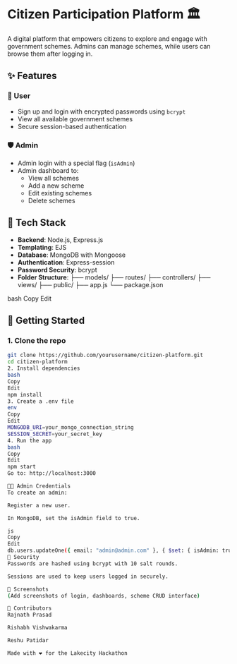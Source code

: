 # Citizen Participation Platform 🏛️

A digital platform that empowers citizens to explore and engage with government schemes. Admins can manage schemes, while users can browse them after logging in.

## ✨ Features

### 👤 User
- Sign up and login with encrypted passwords using `bcrypt`
- View all available government schemes
- Secure session-based authentication

### 🛡️ Admin
- Admin login with a special flag (`isAdmin`)
- Admin dashboard to:
  - View all schemes
  - Add a new scheme
  - Edit existing schemes
  - Delete schemes

## 📂 Tech Stack

- **Backend**: Node.js, Express.js
- **Templating**: EJS
- **Database**: MongoDB with Mongoose
- **Authentication**: Express-session
- **Password Security**: bcrypt
- **Folder Structure**:
├── models/ ├── routes/ ├── controllers/ ├── views/ ├── public/ ├── app.js └── package.json

bash
Copy
Edit

## 🚀 Getting Started

### 1. Clone the repo
```bash
git clone https://github.com/yourusername/citizen-platform.git
cd citizen-platform
2. Install dependencies
bash
Copy
Edit
npm install
3. Create a .env file
env
Copy
Edit
MONGODB_URI=your_mongo_connection_string
SESSION_SECRET=your_secret_key
4. Run the app
bash
Copy
Edit
npm start
Go to: http://localhost:3000

👩‍💻 Admin Credentials
To create an admin:

Register a new user.

In MongoDB, set the isAdmin field to true.

js
Copy
Edit
db.users.updateOne({ email: "admin@admin.com" }, { $set: { isAdmin: true } })
🔐 Security
Passwords are hashed using bcrypt with 10 salt rounds.

Sessions are used to keep users logged in securely.

📸 Screenshots
(Add screenshots of login, dashboards, scheme CRUD interface)

🙌 Contributors
Rajnath Prasad

Rishabh Vishwakarma

Reshu Patidar

Made with ❤️ for the Lakecity Hackathon
